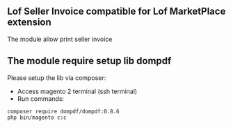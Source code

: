 ## Lof Seller Invoice compatible for Lof MarketPlace extension

The module allow print seller invoice

## The module require setup lib dompdf
Please setup the lib via composer:
- Access magento 2 terminal (ssh terminal)
- Run commands:

```
composer require dompdf/dompdf:0.8.6
php bin/magento c:c
```